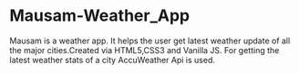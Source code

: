 # Mausam-Weather_App
Mausam is a weather app. It helps the user get latest weather update of all the major cities.Created via HTML5,CSS3 and Vanilla JS. For getting the latest weather stats of a city AccuWeather Api is used.
